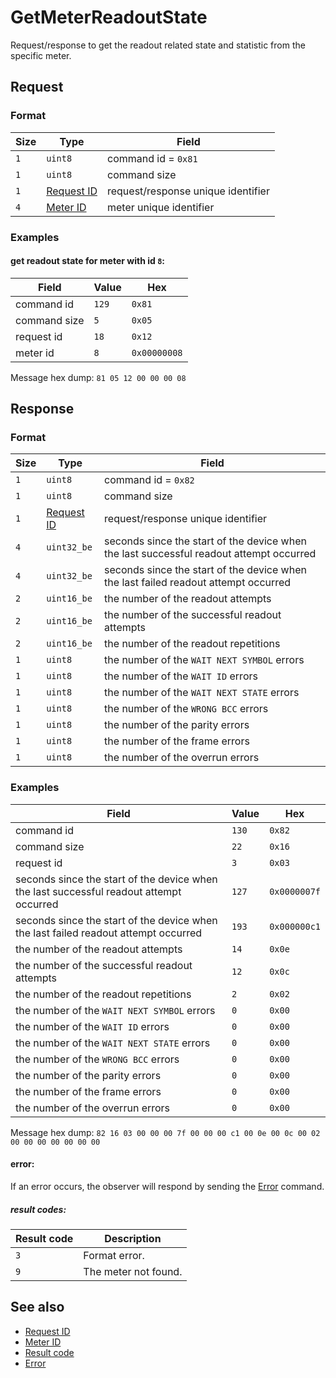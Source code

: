 # GetMeterReadoutState

Request/response to get the readout related state and statistic from the specific meter.


## Request

### Format

| Size | Type                                 | Field                              |
| ---- | ------------------------------------ | ---------------------------------- |
| `1`  | `uint8`                              | command id = `0x81`                |
| `1`  | `uint8`                              | command size                       |
| `1`  | [Request ID](../types.md#request-id) | request/response unique identifier |
| `4`  | [Meter ID](../types.md#meter-id)     | meter unique identifier            |

### Examples

#### get readout state for meter with id `8`:

| Field        | Value | Hex          |
| ------------ | ----- | ------------ |
| command id   | `129` | `0x81`       |
| command size | `5`   | `0x05`       |
| request id   | `18`  | `0x12`       |
| meter id     | `8`   | `0x00000008` |

Message hex dump: `81 05 12 00 00 00 08`



## Response

### Format

| Size | Type                                 | Field                                                                                   |
| ---- | ------------------------------------ | --------------------------------------------------------------------------------------- |
| `1`  | `uint8`                              | command id = `0x82`                                                                     |
| `1`  | `uint8`                              | command size                                                                            |
| `1`  | [Request ID](../types.md#request-id) | request/response unique identifier                                                      |
| `4`  | `uint32_be`                          | seconds since the start of the device when the last successful readout attempt occurred |
| `4`  | `uint32_be`                          | seconds since the start of the device when the last failed readout attempt occurred     |
| `2`  | `uint16_be`                          | the number of the readout attempts                                                      |
| `2`  | `uint16_be`                          | the number of the successful readout attempts                                           |
| `2`  | `uint16_be`                          | the number of the readout repetitions                                                   |
| `1`  | `uint8`                              | the number of the `WAIT NEXT SYMBOL` errors                                             |
| `1`  | `uint8`                              | the number of the `WAIT ID` errors                                                      |
| `1`  | `uint8`                              | the number of the `WAIT NEXT STATE` errors                                              |
| `1`  | `uint8`                              | the number of the `WRONG BCC` errors                                                    |
| `1`  | `uint8`                              | the number of the parity errors                                                         |
| `1`  | `uint8`                              | the number of the frame errors                                                          |
| `1`  | `uint8`                              | the number of the overrun errors                                                        |


### Examples

| Field                                                                                   | Value | Hex          |
| --------------------------------------------------------------------------------------- | ----- | ------------ |
| command id                                                                              | `130` | `0x82`       |
| command size                                                                            | `22`  | `0x16`       |
| request id                                                                              | `3`   | `0x03`       |
| seconds since the start of the device when the last successful readout attempt occurred | `127` | `0x0000007f` |
| seconds since the start of the device when the last failed readout attempt occurred     | `193` | `0x000000c1` |
| the number of the readout attempts                                                      | `14`  | `0x0e`       |
| the number of the successful readout attempts                                           | `12`  | `0x0c`       |
| the number of the readout repetitions                                                   | `2`   | `0x02`       |
| the number of the `WAIT NEXT SYMBOL` errors                                             | `0`   | `0x00`       |
| the number of the `WAIT ID` errors                                                      | `0`   | `0x00`       |
| the number of the `WAIT NEXT STATE` errors                                              | `0`   | `0x00`       |
| the number of the `WRONG BCC` errors                                                    | `0`   | `0x00`       |
| the number of the parity errors                                                         | `0`   | `0x00`       |
| the number of the frame errors                                                          | `0`   | `0x00`       |
| the number of the overrun errors                                                        | `0`   | `0x00`       |

Message hex dump: `82 16 03 00 00 00 7f 00 00 00 c1 00 0e 00 0c 00 02 00 00 00 00 00 00 00`

#### error:

If an error occurs, the observer will respond by sending the [Error](./uplink/Error.md) command.

##### result codes:

| Result code | Description          |
| ----------- | -------------------- |
| `3`         | Format error.        |
| `9`         | The meter not found. |

## See also

* [Request ID](../types.md#request-id)
* [Meter ID](../types.md#meter-id)
* [Result code](../types.md#result-code)
* [Error](./uplink/Error.md)
